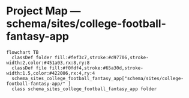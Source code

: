 # Project Map — schema/sites/college-football-fantasy-app

```mermaid
flowchart TB
  classDef folder fill:#fef3c7,stroke:#d97706,stroke-width:2,color:#451a03,rx:8,ry:8
  classDef file fill:#f0fdf4,stroke:#65a30d,stroke-width:1.5,color:#422006,rx:4,ry:4
  schema_sites_college_football_fantasy_app["schema/sites/college-football-fantasy-app/" ]
  class schema_sites_college_football_fantasy_app folder
```
